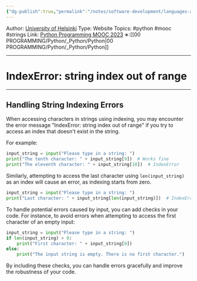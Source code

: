 ```yaml
---
{"dg-publish":true,"permalink":"/notes/software-development/languages-and-frameworks/python/0-python-programming-mooc/introduction/part-3/02-working-with-strings/03-index-error-string-index-out-of-range/","created":"2025-07-13T15:25:00.945+08:00"}
---
```


Author: [University of Helsinki](https://programming-23.mooc.fi/)
Type: Website
Topics: #python #mooc #strings
Link: [Python Programming MOOC 2023](https://programming-23.mooc.fi/)
∗:[[00 PROGRAMMING/Python/_Python/Python\|00 PROGRAMMING/Python/_Python/Python]] 

---
# IndexError: string index out of range

--- 
## Handling String Indexing Errors

When accessing characters in strings using indexing, you may encounter the error message "IndexError: string index out of range" if you try to access an index that doesn't exist in the string.

For example:
```python
input_string = input("Please type in a string: ")
print("The tenth character: " + input_string[9])  # Works fine
print("The eleventh character: " + input_string[10])  # IndexError
```

Similarly, attempting to access the last character using `len(input_string)` as an index will cause an error, as indexing starts from zero.
```python
input_string = input("Please type in a string: ")
print("Last character: " + input_string[len(input_string)])  # IndexError
```

To handle potential errors caused by input, you can add checks in your code. For instance, to avoid errors when attempting to access the first character of an empty input:
```python
input_string = input("Please type in a string: ")
if len(input_string) > 0:
    print("First character: " + input_string[0])
else:
    print("The input string is empty. There is no first character.")
```

By including these checks, you can handle errors gracefully and improve the robustness of your code.
